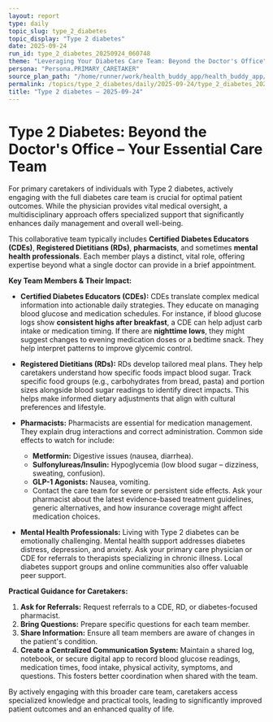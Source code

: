 ```yaml
---
layout: report
type: daily
topic_slug: type_2_diabetes
topic_display: "Type 2 diabetes"
date: 2025-09-24
run_id: type_2_diabetes_20250924_060748
theme: "Leveraging Your Diabetes Care Team: Beyond the Doctor's Office"
persona: "Persona.PRIMARY_CARETAKER"
source_plan_path: "/home/runner/work/health_buddy_app/health_buddy_app/.results/type_2_diabetes/weekly_plan/2025-09-22/plan.json"
permalink: /topics/type_2_diabetes/daily/2025-09-24/type_2_diabetes_20250924_060748/
title: "Type 2 diabetes — 2025-09-24"
---
```


# Type 2 Diabetes: Beyond the Doctor's Office – Your Essential Care Team

For primary caretakers of individuals with Type 2 diabetes, actively engaging with the full diabetes care team is crucial for optimal patient outcomes. While the physician provides vital medical oversight, a multidisciplinary approach offers specialized support that significantly enhances daily management and overall well-being.

This collaborative team typically includes **Certified Diabetes Educators (CDEs)**, **Registered Dietitians (RDs)**, **pharmacists**, and sometimes **mental health professionals**. Each member plays a distinct, vital role, offering expertise beyond what a single doctor can provide in a brief appointment.

**Key Team Members & Their Impact:**

*   **Certified Diabetes Educators (CDEs):** CDEs translate complex medical information into actionable daily strategies. They educate on managing blood glucose and medication schedules. For instance, if blood glucose logs show **consistent highs after breakfast**, a CDE can help adjust carb intake or medication timing. If there are **nighttime lows**, they might suggest changes to evening medication doses or a bedtime snack. They help interpret patterns to improve glycemic control.

*   **Registered Dietitians (RDs):** RDs develop tailored meal plans. They help caretakers understand how specific foods impact blood sugar. Track specific food groups (e.g., carbohydrates from bread, pasta) and portion sizes alongside blood sugar readings to identify direct impacts. This helps make informed dietary adjustments that align with cultural preferences and lifestyle.

*   **Pharmacists:** Pharmacists are essential for medication management. They explain drug interactions and correct administration. Common side effects to watch for include:
    *   **Metformin:** Digestive issues (nausea, diarrhea).
    *   **Sulfonylureas/Insulin:** Hypoglycemia (low blood sugar – dizziness, sweating, confusion).
    *   **GLP-1 Agonists:** Nausea, vomiting.
    *   Contact the care team for severe or persistent side effects. Ask your pharmacist about the latest evidence-based treatment guidelines, generic alternatives, and how insurance coverage might affect medication choices.

*   **Mental Health Professionals:** Living with Type 2 diabetes can be emotionally challenging. Mental health support addresses diabetes distress, depression, and anxiety. Ask your primary care physician or CDE for referrals to therapists specializing in chronic illness. Local diabetes support groups and online communities also offer valuable peer support.

**Practical Guidance for Caretakers:**

1.  **Ask for Referrals:** Request referrals to a CDE, RD, or diabetes-focused pharmacist.
2.  **Bring Questions:** Prepare specific questions for each team member.
3.  **Share Information:** Ensure all team members are aware of changes in the patient's condition.
4.  **Create a Centralized Communication System:** Maintain a shared log, notebook, or secure digital app to record blood glucose readings, medication times, food intake, physical activity, symptoms, and questions. This fosters better coordination when shared with the team.

By actively engaging with this broader care team, caretakers access specialized knowledge and practical tools, leading to significantly improved patient outcomes and an enhanced quality of life.
